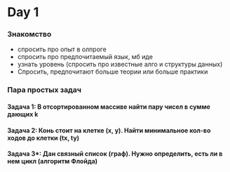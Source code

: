 # Day 1

### Знакомство
 - спросить про опыт в олпроге
 - спросить про предпочитаемый язык, мб иде
 - узнать уровень (спросить про известные алго и структуры данных)
 - Спросить, предпочитают больше теории или больше практики

### Пара простых задач

#### Задача 1: В отсортированном массиве найти пару чисел в сумме дающих k

#### Задача 2: Конь стоит на клетке (x, y). Найти минимальное кол-во ходов до клетки (tx, ty)

#### Задача 3*: Дан связный список (граф). Нужно определить, есть ли в нем цикл (алгоритм Флойда)